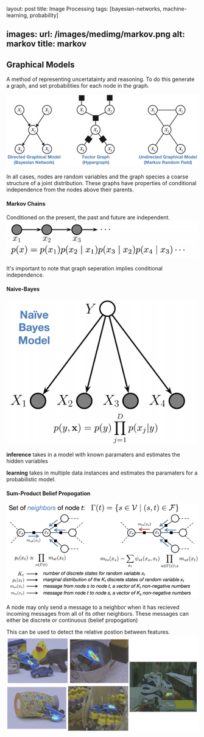 layout: post
title: Image Processing
tags: [bayesian-networks, machine-learning, probability]

images: 
  url: /images/medimg/markov.png
  alt: markov
  title: markov
---

## Graphical Models
A method of representing uncertatainty and reasoning. To do this generate a graph, and set probabilities for each node in the graph.

![graphical](/images/medimg/graphical_model.png)

In all cases, nodes are random variables and the graph species a coarse structure of a joint distribution. These graphs have properties of conditional independence from the nodes above their parents.

#### Markov Chains
Conditioned on the present, the past and future are independent.
![markov](/images/medimg/markov.png)

It's important to note that graph seperation implies conditional independence.
#### Naive-Bayes
![nbayes](/images/medimg/nbayes.png)

**inference** takes in a model with known paramaters and estimates the hidden variables

**learning** takes in multiple data instances and estimates the paramaters for a probabilistic model.

#### Sum-Product Belief Propogation
![sp](/images/medimg/sp.png)

A node may only send a message to a neighbor when it has recieved incoming messages from all of its other neighbors. These messages can either be discrete or continuous (belief propogation)

This can be used to detect the relative postion between features.
![stuff](/images/medimg/examples_toy.png)

